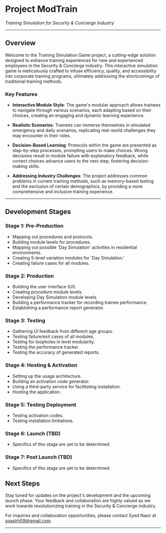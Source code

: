 # Project ModTrain
*Training Simulation for Security & Concierge Industry*

---

## Overview

Welcome to the Training Simulation Game project, a cutting-edge solution designed to enhance training experiences for new and experienced employees in the Security & Concierge industry. This interactive simulation game is meticulously crafted to infuse efficiency, quality, and accessibility into corporate training programs, ultimately addressing the shortcomings of traditional training methods.

### Key Features

- **Interactive Module Style**: The game's modular approach allows trainees to navigate through various scenarios, each adapting based on their choices, creating an engaging and dynamic learning experience.

- **Realistic Scenarios**: Trainees can immerse themselves in simulated emergency and daily scenarios, replicating real-world challenges they may encounter in their roles.

- **Decision-Based Learning**: Protocols within the game are presented as step-by-step processes, prompting users to make choices. Wrong decisions result in module failure with explanatory feedback, while correct choices advance users to the next step, fostering decision-making skills.

- **Addressing Industry Challenges**: The project addresses common problems in current training methods, such as memory-based testing and the exclusion of certain demographics, by providing a more comprehensive and inclusive training experience.

---

## Development Stages

### Stage 1: Pre-Production

- Mapping out procedures and protocols.
- Building module levels for procedures.
- Mapping out possible 'Day Simulation' activities in residential environments.
- Creating 5-level variation modules for 'Day Simulation.'
- Creating failure cases for all modules.

### Stage 2: Production

- Building the user interface (UI).
- Creating procedure module levels.
- Developing Day Simulation module levels.
- Building a performance tracker for recording trainee performance.
- Establishing a performance report generator.

### Stage 3: Testing

- Gathering UI feedback from different age groups.
- Testing failure/exit cases of all modules.
- Testing for loopholes in level modularity.
- Testing the performance tracker.
- Testing the accuracy of generated reports.

### Stage 4: Hosting & Activation

- Setting up the usage architecture.
- Building an activation code generator.
- Using a third-party service for facilitating installation.
- Hosting the application.

### Stage 5: Testing Deployment

- Testing activation codes.
- Testing installation limitations.

### Stage 6: Launch (TBD)
- Specifics of this stage are yet to be determined.

### Stage 7: Post Launch (TBD)
- Specifics of this stage are yet to be determined.

## Next Steps

Stay tuned for updates on the project's development and the upcoming launch phase. Your feedback and collaboration are highly valued as we work towards revolutionizing training in the Security & Concierge industry.

For inquiries and collaboration opportunities, please contact Syed Nasir at snasirh09@gmail.com.

---
